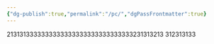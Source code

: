 ```yaml
---
{"dg-publish":true,"permalink":"/pc/","dgPassFrontmatter":true}
---
```


2131313333333333333333333333333333231313213
312313133